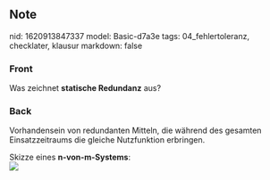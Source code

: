 ## Note
nid: 1620913847337
model: Basic-d7a3e
tags: 04_fehlertoleranz, checklater, klausur
markdown: false

### Front
Was zeichnet <b>statische Redundanz</b> aus?

### Back
Vorhandensein von redundanten Mitteln, die während des gesamten
Einsatzzeitraums die gleiche Nutzfunktion erbringen.
<div>
  Skizze eines <b>n-von-m-Systems</b>:
</div>
<div><img src=
paste-d38e86931c3661d60e49833f6d882a703c3fe4c6.jpg></div>

